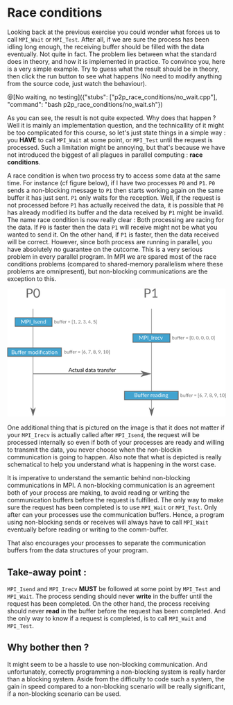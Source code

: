 # Race conditions

Looking back at the previous exercise you could wonder what forces us to call `MPI_Wait` or `MPI_Test`. After all, if we are sure the process has been idling long enough, the receiving buffer should be filled with the data eventually. Not quite in fact. The problem lies between what the standard does in theory, and how it is implemented in practice. To convince you, here is a very simple example. Try to guess what the result should be in theory, then click the run button to see what happens (No need to modify anything from the source code, just watch the behaviour).

@[No waiting, no testing]({"stubs": ["p2p_race_conditions/no_wait.cpp"], "command": "bash p2p_race_conditions/no_wait.sh"})

As you can see, the result is not quite expected. Why does that happen ? Well it is mainly an implementation question, and the technicallity of it might be too complicated for this course, so let's just state things in a simple way : you **HAVE** to call `MPI_Wait` at some point, or `MPI_Test` until the request is processed. Such a limitation might be annoying, but that's because we have not introduced the biggest of all plagues in parallel computing : **race conditions**.

A race condition is when two process try to access some data at the same time. For instance (cf figure below), if I have two processes `P0` and `P1`. `P0` sends a non-blocking message to `P1` then starts working again on the same buffer it has just sent. `P1` only waits for the reception. Well, if the request is not processed before `P1` has actually received the data, it is possible that `P0` has already modified its buffer and the data received by `P1` might be invalid. The name race condition is now really clear : Both processing are racing for the data. If `P0` is faster then the data `P1` will receive might not be what you wanted to send it. On the other hand, if `P1` is faster, then the data received will be correct. However, since both process are running in parallel, you have absolutely no guarantee on the outcome. This is a very serious problem in every parallel program. In MPI we are spared most of the race conditions problems (compared to shared-memory parallelism where these problems are omnipresent), but non-blocking communications are the exception to this.

![Race conditions](/img/p2p_race_condition.png)

One additional thing that is pictured on the image is that it does not matter if your `MPI_Irecv` is actually called after `MPI_Isend`, the request will be processed internally so even if both of your processes are ready and willing to transmit the data, you never choose when the non-blockin communication is going to happen. Also note that what is depicted is really schematical to help you understand what is happening in the worst case.

It is imperative to understand the semantic behind non-blocking communications in MPI. A non-blocking communication is an agreement both of your process are making, to avoid reading or writing the communication buffers before the request is fulfilled. The only way to make sure the request has been completed is to use `MPI_Wait` or `MPI_Test`. Only after can your processes use the communication buffers. Hence, a program using non-blocking sends or receives will always have to call `MPI_Wait` eventually before reading or writing to the comm-buffer.

That also encourages your processes to separate the communication buffers from the data structures of your program.

## Take-away point :

`MPI_Isend` and `MPI_Irecv` **MUST** be followed at some point by `MPI_Test` and `MPI_Wait`. The process sending should never **write** in the buffer until the request has been completed. On the other hand, the process receiving should never **read** in the buffer before the request has been completed. And the only way to know if a request is completed, is to call `MPI_Wait` and `MPI_Test`.

## Why bother then ?

It might seem to be a hassle to use non-blocking communication. And unfortunately, correctly programming a non-blocking system is really harder than a blocking system. Aside from the difficulty to code such a system, the gain in speed compared to a non-blocking scenario will be really significant, if a non-blocking scenario can be used.
